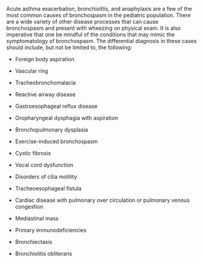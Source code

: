 Acute asthma exacerbation, bronchiolitis, and anaphylaxis are a few of the most common causes of bronchospasm in the pediatric population. There are a wide variety of other disease processes that can cause bronchospasm and present with wheezing on physical exam. It is also imperative that one be mindful of the conditions that may mimic the symptomatology of bronchospasm. The differential diagnosis in these cases should include, but not be limited to, the following:

- Foreign body aspiration

- Vascular ring

- Tracheobronchomalacia

- Reactive airway disease

- Gastroesophageal reflux disease

- Oropharyngeal dysphagia with aspiration

- Bronchopulmonary dysplasia

- Exercise-induced bronchospasm

- Cystic fibrosis

- Vocal cord dysfunction

- Disorders of cilia motility

- Tracheoesophageal fistula

- Cardiac disease with pulmonary over circulation or pulmonary venous congestion

- Mediastinal mass

- Primary immunodeficiencies

- Bronchiectasis

- Bronchiolitis obliterans